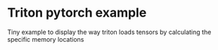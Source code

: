 # Triton pytorch example
Tiny example to display the way triton loads tensors by calculating the specific memory locations
